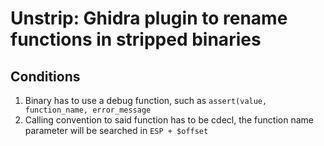 # Unstrip: Ghidra plugin to rename functions in stripped binaries

## Conditions
1. Binary has to use a debug function, such as ```assert(value, function_name, error_message```
2. Calling convention to said function has to be cdecl, the function name parameter will be searched in ```ESP + $offset```

